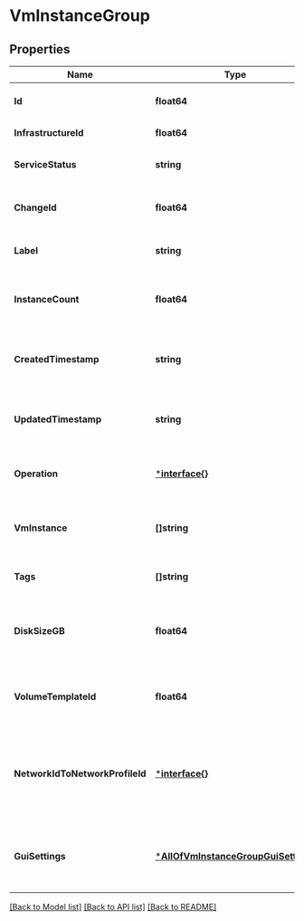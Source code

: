 # VmInstanceGroup

## Properties
Name | Type | Description | Notes
------------ | ------------- | ------------- | -------------
**Id** | **float64** | Id of the VM Instance Group. | [default to null]
**InfrastructureId** | **float64** | Id of the Infrastructure. | [default to null]
**ServiceStatus** | **string** | Status of the VM Instance Group. | [default to null]
**ChangeId** | **float64** | Id of the VM Instance Group change object. | [default to null]
**Label** | **string** | Name of the VM Instance Group. | [default to null]
**InstanceCount** | **float64** | Number of VM instances in the VM Instance Group. | [default to null]
**CreatedTimestamp** | **string** | Timestamp of the VM Instance Group creation. | [default to null]
**UpdatedTimestamp** | **string** | Timestamp of the VM Instance Group update. | [default to null]
**Operation** | [***interface{}**](interface{}.md) | Operation object for the VM Instance Group. | [default to null]
**VmInstance** | **[]string** | Array of VM instances in the VM Instance Group. | [default to null]
**Tags** | **[]string** | Tags for the VM Instance Group. | [default to null]
**DiskSizeGB** | **float64** | Disk size in GB for each VM Instance in the VM Instance Group. | [default to null]
**VolumeTemplateId** | **float64** | Id of the template used by the VM Instance Group. | [optional] [default to null]
**NetworkIdToNetworkProfileId** | [***interface{}**](interface{}.md) | Network Id to Network Profile Id for the VM Instance Group. This is a JSON object. | [optional] [default to null]
**GuiSettings** | [***AllOfVmInstanceGroupGuiSettings**](AllOfVmInstanceGroupGuiSettings.md) | GUI settings for the VM Instance Group. This is a JSON object. | [optional] [default to null]

[[Back to Model list]](../README.md#documentation-for-models) [[Back to API list]](../README.md#documentation-for-api-endpoints) [[Back to README]](../README.md)

